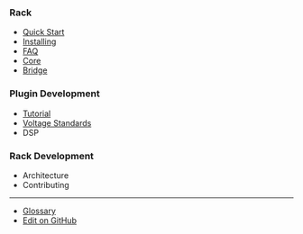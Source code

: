 
### Rack

- [Quick Start](QuickStart.md)
- [Installing](Installing.md)
- [FAQ](FAQ.md)
- [Core](Core.md)
- [Bridge](Bridge.md)

### Plugin Development
- [Tutorial](PluginDevelopmentTutorial.md)
- [Voltage Standards](VoltageStandards.md)
- DSP

### Rack Development
- Architecture
- Contributing

---

- [Glossary](Glossary.md)
- [Edit on GitHub](https://github.com/VCVRack/manual)
